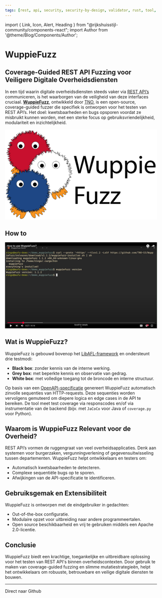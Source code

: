 ```yaml
---
tags: [rest, api, security, security-by-design, validator, rust, tool, openapi, open-source, development, devops]
---
```


import { Link, Icon, Alert, Heading } from "@rijkshuisstijl-community/components-react";
import Author from '@theme/Blog/Components/Author';


# WuppieFuzz

<Alert type="info">
  <Author 
    author={{
      name: "Bijdrage door: Thomas Rooijakkers",
      title: "Lead Scientist TNO",
      imageUrl: "https://avatars.githubusercontent.com/u/49478940",
      url: "https://github.com/ThomasTNO"
    }} 
  />
</Alert>


## Coverage-Guided REST API Fuzzing voor Veiligere Digitale Overheidsdiensten
In een tijd waarin digitale overheidsdiensten steeds vaker via [REST API’s](/blog/2025/07/10/openapi-31-in-zicht#van-rest-naar-http) communiceren, is het waarborgen van de veiligheid van deze interfaces cruciaal. **[WuppieFuzz](https://github.com/TNO-S3/WuppieFuzz)**, ontwikkeld door [TNO](https://tno.nl), is een open-source, coverage-guided fuzzer die specifiek is ontworpen voor het testen van REST API’s. Het doel: kwetsbaarheden en bugs opsporen voordat ze misbruikt kunnen worden, met een sterke focus op gebruiksvriendelijkheid, modulariteit en inzichtelijkheid.

![Logo of WuppieFuzz](./img/WuppieFuzz.svg)

## How to

[![How to use WuppieFuzz? - YouTube](./img/demo_video.png)](https://www.youtube.com/watch?v=-oR4d9aXrqo)


## Wat is WuppieFuzz?
WuppieFuzz is gebouwd bovenop het [LibAFL-framework](https://github.com/AFLplusplus/LibAFL) en ondersteunt drie testmodi:
- **Black box**: zonder kennis van de interne werking.
- **Grey box**: met beperkte kennis en observatie van gedrag.
- **White box**: met volledige toegang tot de broncode en interne structuur.

Op basis van een [OpenAPI-specificatie](../openapi-specification) genereert WuppieFuzz automatisch zinvolle sequenties van HTTP-requests. Deze sequenties worden vervolgens gemuteerd om diepere logica en edge cases in de API te bereiken. De tool meet test coverage via responscodes en/of via instrumentatie van de backend (bijv. met `JaCoCo` voor Java of `coverage.py` voor Python).

## Waarom is WuppieFuzz Relevant voor de Overheid?
REST API’s vormen de ruggengraat van veel overheidsapplicaties. Denk aan systemen voor burgerzaken, vergunningverlening of gegevensuitwisseling tussen departementen. WuppieFuzz helpt ontwikkelaars en testers om:
- Automatisch kwetsbaarheden te detecteren.
- Complexe sequentiële bugs op te sporen.
- Afwijkingen van de API-specificatie te identificeren.

## Gebruiksgemak en Extensibiliteit
WuppieFuzz is ontworpen met de eindgebruiker in gedachten:
- Out-of-the-box configuratie.
- Modulaire opzet voor uitbreiding naar andere programmeertalen.
- Open source beschikbaarheid en vrij te gebruiken middels een Apache 2.0-licentie.

## Conclusie
WuppieFuzz biedt een krachtige, toegankelijke en uitbreidbare oplossing voor het testen van REST API's binnen overheidscontexten. Door gebruik te maken van coverage-guided fuzzing en slimme mutatiestrategieën, helpt het ontwikkelaars om robuuste, betrouwbare en veilige digitale diensten te bouwen.

---



<Link href="https://github.com/TNO-S3/WuppieFuzz">
  Direct naar Github
  <Icon icon="pijl-naar-rechts" />
</Link>
